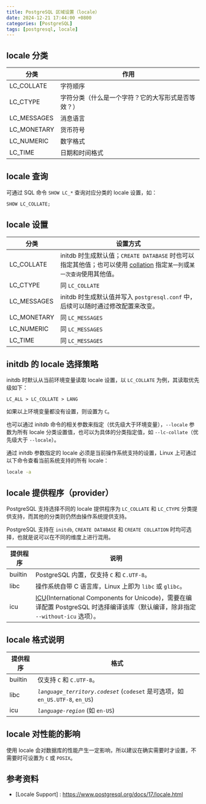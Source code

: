 ```yaml
---
title: PostgreSQL 区域设置（locale）
date: 2024-12-21 17:44:00 +0800
categories: [PostgreSQL]
tags: [postgresql, locale]
---
```



## locale 分类

| 分类 | 作用 |
| --- | --- |
| LC_COLLATE | 字符顺序 |
| LC_CTYPE |	字符分类（什么是一个字符？它的大写形式是否等效？）|
| LC_MESSAGES |	消息语言 |
| LC_MONETARY |	货币符号 |
| LC_NUMERIC |	数字格式 |
| LC_TIME |	日期和时间格式 |


## locale 查询

可通过 SQL 命令 `SHOW LC_*` 查询对应分类的 locale 设置，如：

```SQL
SHOW LC_COLLATE;
```


## locale 设置

| 分类 | 设置方式 |
| --- | ------- |
| LC_COLLATE | initdb 时生成默认值；`CREATE DATABASE` 时也可以指定其他值；也可以使用 [collation](https://www.postgresql.org/docs/17/collation.html) 指定`某一列`或`某一次查询`使用其他值。 |
| LC_CTYPE | 同 `LC_COLLATE` |
| LC_MESSAGES |	initdb 时生成默认值并写入 `postgresql.conf` 中，后续可以随时通过修改配置来改变。 |
| LC_MONETARY |	同 `LC_MESSAGES` |
| LC_NUMERIC |	同 `LC_MESSAGES` |
| LC_TIME |	同 `LC_MESSAGES` |


## initdb 的 locale 选择策略

initdb 时默认从当前环境变量读取 locale 设置，以 `LC_COLLATE` 为例，其读取优先级如下：

```
LC_ALL > LC_COLLATE > LANG
```

如果以上环境变量都没有设置，则设置为 `C`。

也可以通过 initdb 命令的相关参数来指定（优先级大于环境变量），`--locale` 参数为所有 locale 分类设置值，也可以为具体的分类指定值，如 `--lc-collate`（优先级大于 `--locale`）。

通过 initdb 参数指定的 locale 必须是当前操作系统支持的设置，Linux 上可通过以下命令查看当前系统支持的所有 locale：

```sh
locale -a
```


## locale 提供程序（provider）

PostgreSQL 支持选择不同的 locale 提供程序为 `LC_COLLATE` 和 `LC_CTYPE` 分类提供支持，而其他的分类则仍然由操作系统提供支持。

PostgreSQL 支持在 `initdb`, `CREATE DATABASE` 和 `CREATE COLLATION` 时均可选择，也就是说可以在不同的维度上进行混用。

| 提供程序 | 说明 |
| ------ | ---- |
| builtin | PostgreSQL 内置，仅支持 `C` 和 `C.UTF-8`。 |
| libc | 操作系统自带 C 语言库，Linux 上即为 `libc` 或 `glibc`。 |
| icu | [ICU](https://unicode-org.github.io/icu/userguide/locale/)(International Components for Unicode)，需要在编译配置 PostgreSQL 时选择编译该库（默认编译，除非指定 `--without-icu` 选项）。 |


## locale 格式说明

| 提供程序 | 格式 |
| ------ | ---- |
| builtin | 仅支持 `C` 和 `C.UTF-8`。 |
| libc | *`language_territory.codeset`* (`codeset` 是可选项，如 `en_US.UTF-8`, `en_US`) |
| icu | *`language-region`* (如 `en-US`) |


## locale 对性能的影响

使用 locale 会对数据库的性能产生一定影响，所以建议在确实需要时才设置，不需要时可设置为 `C` 或 `POSIX`。


## 参考资料

- [Locale Support] : https://www.postgresql.org/docs/17/locale.html